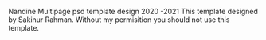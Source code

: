 Nandine Multipage psd template design 2020 -2021
This template designed by Sakinur Rahman. Without my permisition you should not use this template.
